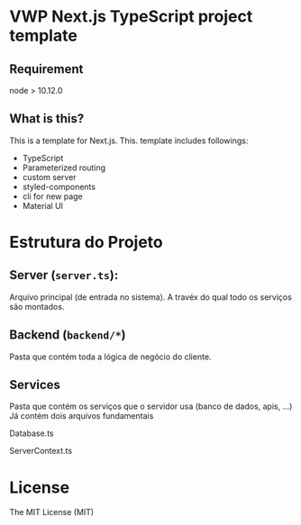 # VWP Next.js TypeScript project template

## Requirement

node > 10.12.0

## What is this?

This is a template for Next.js. This. template includes followings:

- TypeScript
- Parameterized routing
- custom server
- styled-components
- cli for new page
- Material UI


# Estrutura do Projeto

## Server (`server.ts`):

Arquivo principal (de entrada no sistema). 
A travéx do qual todo os serviços são montados.

## Backend (`backend/*`)

Pasta que contém toda a lógica de negócio do cliente.

## Services

Pasta que contém os serviços que o servidor usa (banco de dados, apis, ...)
Já contém dois arquivos fundamentais

Database.ts

ServerContext.ts


## 


# License
The MIT License (MIT)

